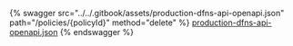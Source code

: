 {% swagger src="../../.gitbook/assets/production-dfns-api-openapi.json" path="/policies/{policyId}" method="delete" %}
[production-dfns-api-openapi.json](../../.gitbook/assets/production-dfns-api-openapi.json)
{% endswagger %}
